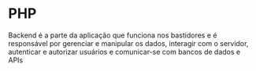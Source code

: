 # PHP

Backend é a parte da aplicação que funciona nos bastidores e é responsável por gerenciar e manipular os dados, interagir com o servidor, autenticar e autorizar usuários e comunicar-se com bancos de dados e APIs 
##

